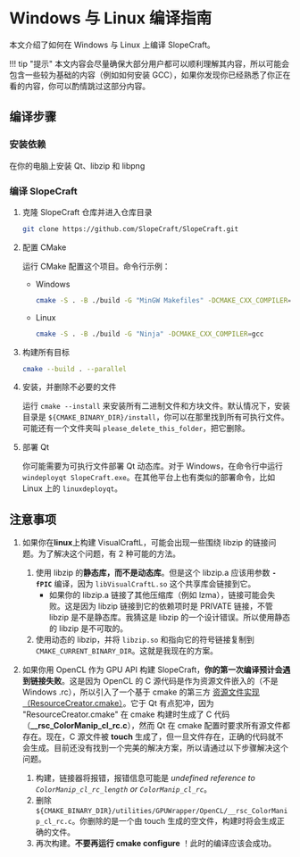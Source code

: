 # Windows 与 Linux 编译指南

本文介绍了如何在 Windows 与 Linux 上编译 SlopeCraft。

!!! tip "提示"
    本文内容会尽量确保大部分用户都可以顺利理解其内容，所以可能会包含一些较为基础的内容（例如如何安装 GCC），如果你发现你已经熟悉了你正在看的内容，你可以酌情跳过这部分内容。

## 编译步骤

### 安装依赖

在你的电脑上安装 Qt、libzip 和 libpng

### 编译 SlopeCraft

1. 克隆 SlopeCraft 仓库并进入仓库目录

   ```bash
   git clone https://github.com/SlopeCraft/SlopeCraft.git
   ```

2. 配置 CMake

   运行 CMake 配置这个项目。命令行示例：

   - Windows

      ```bash
      cmake -S . -B ./build -G "MinGW Makefiles" -DCMAKE_CXX_COMPILER=gcc
      ```

   - Linux

      ```bash
      cmake -S . -B ./build -G "Ninja" -DCMAKE_CXX_COMPILER=gcc
      ```

3. 构建所有目标

   ```bash
   cmake --build . --parallel
   ```

4. 安装，并删除不必要的文件

   运行 `cmake --install` 来安装所有二进制文件和方块文件。默认情况下，安装目录是 `${CMAKE_BINARY_DIR}/install`，你可以在那里找到所有可执行文件。可能还有一个文件夹叫 `please_delete_this_folder`，把它删除。

5. 部署 Qt

   你可能需要为可执行文件部署 Qt 动态库。对于 Windows，在命令行中运行 `windeployqt SlopeCraft.exe`。在其他平台上也有类似的部署命令，比如 Linux 上的 `linuxdeployqt`。

## 注意事项

1. 如果你在**linux**上构建 VisualCraftL，可能会出现一些围绕 libzip 的链接问题。为了解决这个问题，有 2 种可能的方法。

    1. 使用 libzip 的**静态库，而不是动态库**。但是这个 libzip.a 应该用参数 **`-fPIC`** 编译，因为 `libVisualCraftL.so` 这个共享库会链接到它。
        - 如果你的 libzip.a 链接了其他压缩库（例如 lzma），链接可能会失败。这是因为 libzip 链接到它的依赖项时是 PRIVATE 链接，不管 libzip 是不是静态库。我猜这是 libzip 的一个设计错误。所以使用静态的 libzip 是不可取的。
    2. 使用动态的 libzip，并将 `libzip.so` 和指向它的符号链接复制到 `CMAKE_CURRENT_BINARY_DIR`。这就是我现在的方案。

2. 如果你用 OpenCL 作为 GPU API 构建 SlopeCraft，**你的第一次编译预计会遇到链接失败**。这是因为 OpenCL 的 C 源代码是作为资源文件嵌入的（不是 Windows .rc），所以引入了一个基于 cmake 的第三方 [资源文件实现（ResourceCreator.cmake）](https://github.com/isRyven/ResourceCreator.cmake.git)。它于 Qt 有点犯冲，因为 "ResourceCreator.cmake" 在 cmake 构建时生成了 C 代码（**__rsc_ColorManip_cl_rc.c**），然而 Qt 在 cmake 配置时要求所有源文件都存在。现在，C 源文件被 **touch** 生成了，但一旦文件存在，正确的代码就不会生成。目前还没有找到一个完美的解决方案，所以请通过以下步骤解决这个问题。

    1. 构建，链接器将报错，报错信息可能是 *undefined reference to `ColorManip_cl_rc_length` or `ColorManip_cl_rc`*。
    2. 删除 `${CMAKE_BINARY_DIR}/utilities/GPUWrapper/OpenCL/__rsc_ColorManip_cl_rc.c`。你删除的是一个由 touch 生成的空文件，构建时将会生成正确的文件。
    3. 再次构建。**不要再运行 cmake configure** ！此时的编译应该会成功。
